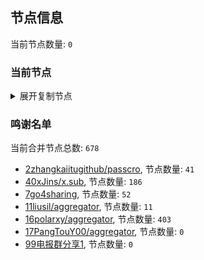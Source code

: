 
## 节点信息
当前节点数量: `0`
### 当前节点
<details>
  <summary>展开复制节点</summary>

    

</details>

### 鸣谢名单
当前合并节点总数: `678`
- [2zhangkaiitugithub/passcro](https://github.com/zhangkaiitugithub/passcro), 节点数量: `41`
- [40xJins/x.sub](https://github.com/0xJins/x.sub), 节点数量: `186`
- [7go4sharing](https://github.com/go4sharing), 节点数量: `52`
- [11liusil/aggregator](https://github.com/liusil/aggregator), 节点数量: `11`
- [16polarxy/aggregator](https://github.com/polarxy/aggregator), 节点数量: `403`
- [17PangTouY00/aggregator](https://github.com/PangTouY00/aggregator), 节点数量: `0`
- [99电报群分享1](https://github.com/cdddbc/getAirport), 节点数量: `0`


